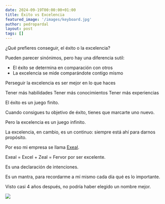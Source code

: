 ```yaml
---
date: 2024-09-19T00:00:00+01:00
title: Éxito vs Excelencia
featured_image: '/images/keyboard.jpg'
author: pedropardal
layout: post
tags: []
---
```


¿Qué prefieres conseguir, el éxito o la excelencia?

Pueden parecer sinónimos, pero hay una diferencia sutil:

- El éxito se determina en comparación con otros
- La excelencia se mide comparándote contigo mismo

Perseguir la excelencia es ser mejor en lo que haces

Tener más habilidades
Tener más conocimientos
Tener más experiencias

El éxito es un juego finito.

Cuando consigues tu objetivo de éxito, tienes que marcarte uno nuevo.

Pero la excelencia es un juego infinito.

La excelencia, en cambio, es un continuo: siempre está ahí para darnos propósito.

Por eso mi empresa se llama [Exeal](https://www.exeal.com/).

Exeal = Excel + Zeal = Fervor por ser excelente.

Es una declaración de intenciones.

Es un mantra, para recordarme a mí mismo cada día qué es lo importante.

Visto casi 4 años después, no podría haber elegido un nombre mejor.

![](/images/blog/1724571137519.jpg)
